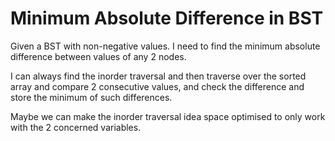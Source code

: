 # Minimum Absolute Difference in BST

Given a BST with non-negative values. I need to find the minimum absolute difference between values of any 2 nodes.

I can always find the inorder traversal and then traverse over the sorted array and compare 2 consecutive values, and check the difference and store the minimum of such differences.

Maybe we can make the inorder traversal idea space optimised to only work with the 2 concerned variables.